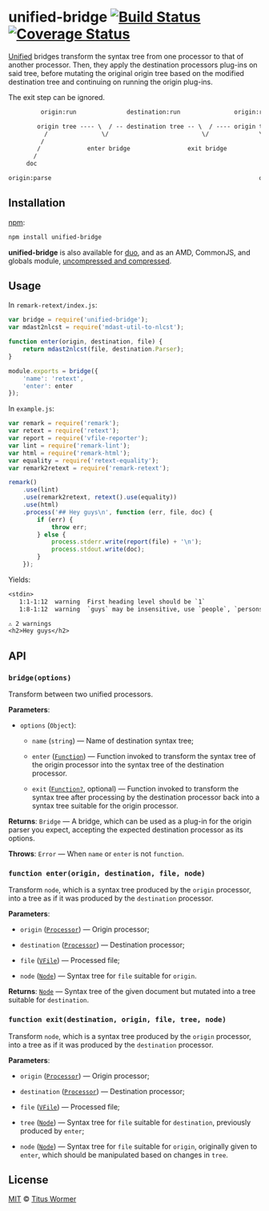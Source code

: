 # unified-bridge [![Build Status][travis-badge]][travis] [![Coverage Status][codecov-badge]][codecov]

[Unified][unified] bridges transform the syntax tree from one
processor to that of another processor.  Then, they apply the
destination processors plug-ins on said tree, before mutating
the original origin tree based on the modified destination tree
and continuing on running the origin plug-ins.

The exit step can be ignored.

```txt
         origin:run              destination:run               origin:run

        origin tree ---- \  / -- destination tree -- \  / ---- origin tree
          /               \/                          \/              \
         /                                                             \
        /             enter bridge                exit bridge           \
       /                                                                 \
     doc                                                                 doc

origin:parse                                                          origin:compile
```

## Installation

[npm][npm-install]:

```bash
npm install unified-bridge
```

**unified-bridge** is also available for [duo][duo-install], and as an
AMD, CommonJS, and globals module, [uncompressed and compressed][releases].

## Usage

In `remark-retext/index.js`:

```js
var bridge = require('unified-bridge');
var mdast2nlcst = require('mdast-util-to-nlcst');

function enter(origin, destination, file) {
    return mdast2nlcst(file, destination.Parser);
}

module.exports = bridge({
    'name': 'retext',
    'enter': enter
});
```

In `example.js`:

```js
var remark = require('remark');
var retext = require('retext');
var report = require('vfile-reporter');
var lint = require('remark-lint');
var html = require('remark-html');
var equality = require('retext-equality');
var remark2retext = require('remark-retext');

remark()
    .use(lint)
    .use(remark2retext, retext().use(equality))
    .use(html)
    .process('## Hey guys\n', function (err, file, doc) {
        if (err) {
            throw err;
        } else {
            process.stderr.write(report(file) + '\n');
            process.stdout.write(doc);
        }
    });
```

Yields:

```txt
<stdin>
   1:1-1:12  warning  First heading level should be `1`                                    first-heading-level
   1:8-1:12  warning  `guys` may be insensitive, use `people`, `persons`, `folks` instead

⚠ 2 warnings
<h2>Hey guys</h2>
```

## API

### `bridge(options)`

Transform between two unified processors.

**Parameters**:

*   `options` (`Object`):

    *   `name` (`string`)
        — Name of destination syntax tree;

    *   `enter` ([`Function`][doc-enter])
        — Function invoked to transform the syntax tree of the
        origin processor into the syntax tree of the destination
        processor.

    *   `exit` ([`Function?`][doc-exit],
        optional)
        — Function invoked to transform the syntax tree after processing by
        the destination processor back into a syntax tree suitable for
        the origin processor.

**Returns**: `Bridge` — A bridge, which can be used as a plug-in
for the origin parser you expect, accepting the expected destination
processor as its options.

**Throws**: `Error` — When `name` or `enter` is not `function`.

### `function enter(origin, destination, file, node)`

Transform `node`, which is a syntax tree produced by the `origin`
processor, into a tree as if it was produced by the `destination`
processor.

**Parameters**:

*   `origin` ([`Processor`][doc-processor])
    — Origin processor;

*   `destination` ([`Processor`][doc-processor])
    — Destination processor;

*   `file` ([`VFile`][doc-vfile])
    — Processed file;

*   `node` ([`Node`][doc-node])
    — Syntax tree for `file` suitable for `origin`.

**Returns**: [`Node`][doc-node] — Syntax tree of the given document
but mutated into a tree suitable for `destination`.

### `function exit(destination, origin, file, tree, node)`

Transform `node`, which is a syntax tree produced by the `origin`
processor, into a tree as if it was produced by the `destination`
processor.

**Parameters**:

*   `origin` ([`Processor`][doc-processor])
    — Origin processor;

*   `destination` ([`Processor`][doc-processor])
    — Destination processor;

*   `file` ([`VFile`][doc-vfile])
    — Processed file;

*   `tree` ([`Node`][doc-node])
    — Syntax tree for `file` suitable for `destination`,
    previously produced by `enter`;

*   `node` ([`Node`][doc-node])
    — Syntax tree for `file` suitable for `origin`, originally given
    to `enter`, which should be manipulated based on changes in `tree`.

## License

[MIT][license] © [Titus Wormer][author]

<!-- Definitions -->

[unified]: https://github.com/wooorm/unified

[travis-badge]: https://img.shields.io/travis/wooorm/unified-bridge.svg?style=flat

[travis]: https://travis-ci.org/wooorm/unified-bridge

[codecov-badge]: https://img.shields.io/codecov/c/github/wooorm/remark.svg

[codecov]: https://codecov.io/github/wooorm/remark

[npm-install]: https://docs.npmjs.com/cli/install

[duo-install]: http://duojs.org/#getting-started

[releases]: https://github.com/wooorm/unified-bridge/releases

[license]: LICENSE

[author]: http://wooorm.com

[doc-enter]: #function-enterorigin-destination-file-node

[doc-exit]: #function-exitdestination-origin-file-tree-node

[doc-processor]: https://github.com/wooorm/unified#processorprocessor

[doc-vfile]: https://github.com/wooorm/vfile#vfile

[doc-node]: https://github.com/wooorm/unist#unist-nodes
